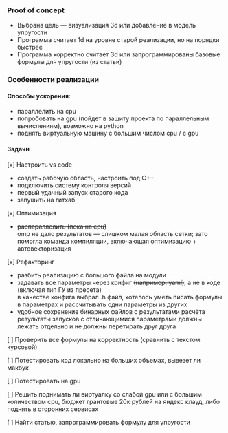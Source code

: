 ### Proof of concept

- Выбрана цель — визуализация 3d или добавление в модель упругости
- Программа считает 1d на уровне старой реализации, но на порядки быстрее
- Программа корректно считает 3d или запрограммированы базовые формулы для упругости (из статьи)

### Особенности реализации

#### Способы ускорения:

- параллелить на cpu
- попробовать на gpu (пойдет в защиту проекта по параллельным вычислениям), возможно на python
- поднять виртуальную машину с большим числом cpu / с gpu


#### Задачи

[x] Настроить vs code
- создать рабочую область, настроить под C++
- подключить систему контроля версий
- первый удачный запуск старого кода
- запушить на гитхаб

[x] Оптимизация
- ~~распараллелить (пока на cpu)~~  
    omp не дало результатов — слишком малая область сетки; зато помогла команда компиляции, включающая оптимизацию + автовекторизация

[x] Рефакторинг
- разбить реализацию с большого файла на модули
- задавать все параметры через конфиг ~~(например, yaml)~~, а не в коде (включая тип ГУ из пресета)  
    в качестве конфига выбрал .h файл, хотелось уметь писать формулы в параметрах и рассчитывать одни параметры из других
- удобное сохранение бинарных файлов с результатами расчёта  
    результаты запусков с отличающимися параметрами должны лежать отдельно и не должны перетирать друг друга

[ ] Проверить все формулы на корректность (сравнить с текстом курсовой)

[ ] Потестировать код локально на больших объемах, вывезет ли макбук

[ ] Потестировать на gpu

[ ] Решить поднимать ли виртуалку со слабой gpu или с большим количеством cpu, бюджет грантовые 20к рублей на яндекс клауд, либо поднять в сторонних сервисах

[ ] Найти статью, запрограммировать формулу для упругости
